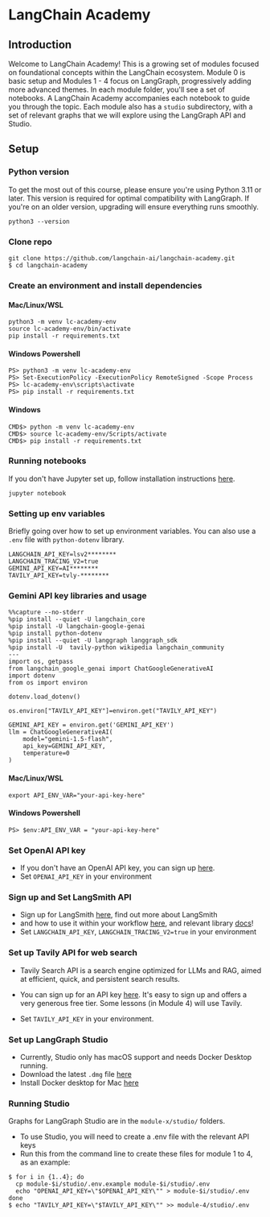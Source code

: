 # LangChain Academy

## Introduction

Welcome to LangChain Academy!
This is a growing set of modules focused on foundational concepts within the LangChain ecosystem.
Module 0 is basic setup and Modules 1 - 4 focus on LangGraph, progressively adding more advanced themes.
In each module folder, you'll see a set of notebooks. A LangChain Academy accompanies each notebook
to guide you through the topic. Each module also has a `studio` subdirectory, with a set of relevant
graphs that we will explore using the LangGraph API and Studio.

## Setup

### Python version

To get the most out of this course, please ensure you're using Python 3.11 or later.
This version is required for optimal compatibility with LangGraph. If you're on an older version,
upgrading will ensure everything runs smoothly.

```
python3 --version
```

### Clone repo

```
git clone https://github.com/langchain-ai/langchain-academy.git
$ cd langchain-academy
```

### Create an environment and install dependencies

#### Mac/Linux/WSL

```
python3 -m venv lc-academy-env
source lc-academy-env/bin/activate
pip install -r requirements.txt
```

#### Windows Powershell

```
PS> python3 -m venv lc-academy-env
PS> Set-ExecutionPolicy -ExecutionPolicy RemoteSigned -Scope Process
PS> lc-academy-env\scripts\activate
PS> pip install -r requirements.txt
```

#### Windows

```
CMD$> python -m venv lc-academy-env
CMD$> source lc-academy-env/Scripts/activate
CMD$> pip install -r requirements.txt
```

### Running notebooks

If you don't have Jupyter set up, follow installation instructions [here](https://jupyter.org/install).

```
jupyter notebook
```

### Setting up env variables

Briefly going over how to set up environment variables. You can also
use a `.env` file with `python-dotenv` library.

```
LANGCHAIN_API_KEY=lsv2********
LANGCHAIN_TRACING_V2=true
GEMINI_API_KEY=AI********
TAVILY_API_KEY=tvly-********
```

### Gemini API key libraries and usage

```
%%capture --no-stderr
%pip install --quiet -U langchain_core
%pip install -U langchain-google-genai
%pip install python-dotenv
%pip install --quiet -U langgraph langgraph_sdk
%pip install -U  tavily-python wikipedia langchain_community
---
import os, getpass
from langchain_google_genai import ChatGoogleGenerativeAI
import dotenv
from os import environ

dotenv.load_dotenv()

os.environ["TAVILY_API_KEY"]=environ.get("TAVILY_API_KEY")

GEMINI_API_KEY = environ.get('GEMINI_API_KEY')
llm = ChatGoogleGenerativeAI(
    model="gemini-1.5-flash",
    api_key=GEMINI_API_KEY,
    temperature=0
)
```

#### Mac/Linux/WSL

```
export API_ENV_VAR="your-api-key-here"
```

#### Windows Powershell

```
PS> $env:API_ENV_VAR = "your-api-key-here"
```

### Set OpenAI API key

- If you don't have an OpenAI API key, you can sign up [here](https://openai.com/index/openai-api/).
- Set `OPENAI_API_KEY` in your environment

### Sign up and Set LangSmith API

- Sign up for LangSmith [here](https://smith.langchain.com/), find out more about LangSmith
- and how to use it within your workflow [here](https://www.langchain.com/langsmith), and relevant library [docs](https://docs.smith.langchain.com/)!
- Set `LANGCHAIN_API_KEY`, `LANGCHAIN_TRACING_V2=true` in your environment

### Set up Tavily API for web search

- Tavily Search API is a search engine optimized for LLMs and RAG, aimed at efficient,
  quick, and persistent search results.
- You can sign up for an API key [here](https://tavily.com/).
  It's easy to sign up and offers a very generous free tier. Some lessons (in Module 4) will use Tavily.

- Set `TAVILY_API_KEY` in your environment.

### Set up LangGraph Studio

- Currently, Studio only has macOS support and needs Docker Desktop running.
- Download the latest `.dmg` file [here](https://github.com/langchain-ai/langgraph-studio?tab=readme-ov-file#download)
- Install Docker desktop for Mac [here](https://docs.docker.com/engine/install/)

### Running Studio

Graphs for LangGraph Studio are in the `module-x/studio/` folders.

- To use Studio, you will need to create a .env file with the relevant API keys
- Run this from the command line to create these files for module 1 to 4, as an example:

```
$ for i in {1..4}; do
  cp module-$i/studio/.env.example module-$i/studio/.env
  echo "OPENAI_API_KEY=\"$OPENAI_API_KEY\"" > module-$i/studio/.env
done
$ echo "TAVILY_API_KEY=\"$TAVILY_API_KEY\"" >> module-4/studio/.env
```
